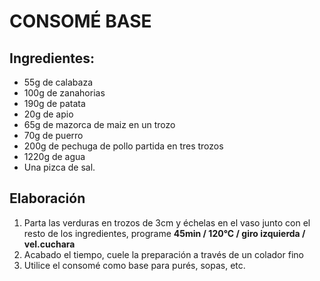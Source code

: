 CONSOMÉ BASE
============



Ingredientes:
-------------

- 55g de calabaza
- 100g de zanahorias
- 190g de patata
- 20g de apio
- 65g de mazorca de maiz en un trozo
- 70g de puerro
- 200g de pechuga de pollo partida en tres trozos
- 1220g de agua
- Una pizca de sal.



Elaboración
-----------

1. Parta las verduras en trozos de 3cm y échelas en el vaso junto con el resto de los ingredientes, programe **45min / 120°C / giro izquierda / vel.cuchara**
2. Acabado el tiempo, cuele la preparación a través de un colador fino
3. Utilice el consomé como base para purés, sopas, etc.
